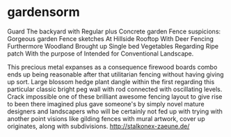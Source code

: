 # gardensorm
Guard The backyard with Regular plus Concrete garden Fence suspicions: Gorgeous garden Fence sketches At Hillside Rooftop With Deer Fencing Furthermore Woodland Brought up Single bed Vegetables Regarding Ripe patch With the purpose of Intended for Conventional Landscape.

This precious metal expanses as a consequence firewood boards combo ends up being reasonable after that utilitarian fencing without having giving up sort. Large blossom hedge plant dangle within the first regarding this particular classic bright peg wall with rod connected with oscillating levels. Crack impossible one of these brilliant awesome fencing layout to give rise to been there imagined plus gave someone's by simply novel mature designers and landscapers who will be certainly not fed up with trying with another point visions like gilding fences with mural artwork, cover up originates, along with subdivisions. http://stalkonex-zaeune.de/
